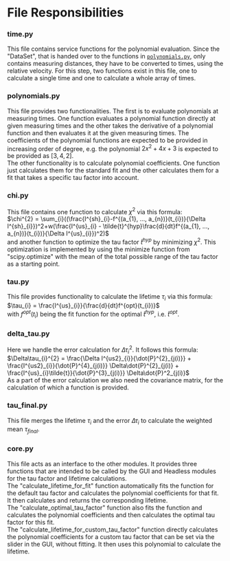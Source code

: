 # File Responsibilities

### time.py
This file contains service functions for the polynomial evaluation. Since the "DataSet", that is handed over to the functions in [`polynomials.py`](#polynomialspy), only contains measuring distances, they have to be converted to times, using the relative velocity. For this step, two functions exist in this file, one to calculate a single time and one to calculate a whole array of times.

### polynomials.py
This file provides two functionalities. The first is to evaluate polynomials at measuring times. One function evaluates a polynomial function directly at given measuring times and the other takes the derivative of a polynomial function and then evaluates it at the given measuring times. The coefficients of the polynomial functions are expected to be provided in increasing order of degree, e.g. the polynomial $2x^2+4x+3$ is expected to be provided as $[3, 4, 2]$.\
The other functionality is to calculate polynomial coefficients. One function just calculates them for the standard fit and the other calculates them for a fit that takes a specific tau factor into account.

### chi.py
This file contains one function to calculate $\chi^{2}$ via this formula:\
$\chi^{2} = \sum_{i}((\frac{I^{sh}_{i}-f^{(a_{1}, ..., a_{n})}(t_{i})}{\Delta I^{sh}_{i}})^2+w(\frac{I^{us}_{i} - \tilde{t}^{hyp}\frac{d}{dt}f^{(a_{1}, ..., a_{n})}(t_{i})}{\Delta I^{us}_{i}})^2)$ \
and another function to optimize the tau factor $\tilde{t}^{hyp}$ by minimizing $\chi^{2}$. This optimization is implemented by using the minimize function from "scipy.optimize" with the mean of the total possible range of the tau factor as a starting point.

### tau.py
This file provides functionality to calculate the lifetime $\tau_{i}$ via this formula:\
$\tau_{i} = \frac{I^{us}_{i}}{\frac{d}{dt}f^{opt}(t_{i})}$\
with $f^{opt}(t_{i})$ being the fit function for the optimal $\tilde{t}^{hyp}$, i.e. $\tilde{t}^{opt}$.

### delta_tau.py
Here we handle the error calculation for $\Delta\tau_{i}^{2}$. It follows this formula:\
$\Delta\tau_{i}^{2} = \frac{\Delta I^{us2}_{i}}{\dot{P}^{2}_{j(i)}} + \frac{I^{us2}_{i}}{\dot{P}^{4}_{j(i)}} \Delta\dot{P}^{2}_{j(i)} + \frac{I^{us}_{i}\tilde{t}}{\dot{P}^{3}_{j(i)}} \Delta\dot{P}^2_{j(i)}$\
As a part of the error calculation we also need the covariance matrix, for the calculation of which a function is provided.

### tau_final.py
This file merges the lifetime $\tau_{i}$ and the error $\Delta\tau_{i}$ to calculate the weighted mean $\tau_{final}$.

### core.py
This file acts as an interface to the other modules. It provides three functions that are intended to be called by the GUI and Headless modules for the tau factor and lifetime calculations.\
The "calculate_lifetime_for_fit" function automatically fits the function for the default tau factor and calculates the polynomial coefficients for that fit. It then calculates and returns the corresponding lifetime.\
The "calculate_optimal_tau_factor" function also fits the function and calculates the polynomial coefficients and then calculates the optimal tau factor for this fit.\
The "calculate_lifetime_for_custom_tau_factor" function directly calculates the polynomial coefficients for a custom tau factor that can be set via the slider in the GUI, without fitting. It then uses this polynomial to calculate the lifetime.